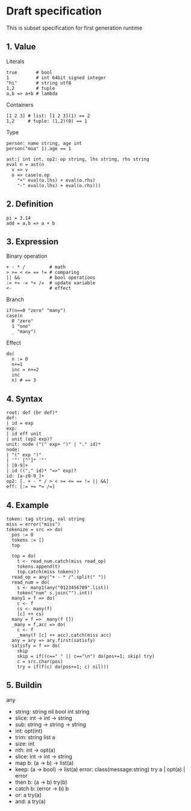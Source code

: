 # Draft specification

This is subset specification for first generation runtime

## 1. Value

Literals
```
true       # bool
1          # int 64bit signed integer
"hi"       # string utf8
1,2        # tuple
a,b => a+b # lambda
```

Containers
```
[1 2 3] # list: [1 2 3](1) == 2
1,2     # tuple: (1,2)(0) == 1
```

Type
```
person: name string, age int
person("moa" 1).age == 1

ast:| int int, op2: op string, lhs string, rhs string
eval n = ast(n
  v => v
  o => case(o.op
    "+" eval(o.lhs) + eval(o.rhs)
    "-" eval(o.lhs) + eval(o.rhs)))
```



## 2. Definition

```
pi = 3.14
add = a,b => a + b
```



## 3. Expression

Binary operation
```
+ - * /         # math
> >= < <= == != # comparing
|| &&           # bool operations
:= += -= *= /=  # update variable
<-              # effect
```

Branch
```
if(n==0 "zero" "many")
case(n
  0 "zero"
  1 "one"
  _ "many")
```

Effect
```
do(
  n := 0
  n+=1
  inc = n+=2
  inc
  n) # == 3
```



## 4. Syntax
```
root: def (br def)*
def:
| id = exp
exp:
| id eff unit
| unit (op2 exp)?
unit: node ("(" exp+ ")" | "." id)*
node:
| "(" exp ")"
| '"' [^"]* '"'
| [0-9]+
| id (("," id)* "=>" exp)?
id: [a-z0-9_]+
op2: [. + - * / > < >= <= == != || &&]
eff: [:= += *= /=]
```



## 4. Example
```
token: tag string, val string
miss = error("miss")
tokenize = src => do(
  pos := 0
  tokens := []
  top

  top = do(
    t <- read_num.catch(miss read_op)
    tokens.append(t)
    top.catch(miss tokens))
  read_op = any("+ - * /".split(" "))
  read_num = do(
    s <- many1(any("0123456789".list))
    token("num" s.join("").int))
  many1 = f => do(
    c <- f
    cs <- many(f)
    [c] ++ cs)
  many = f => _many(f [])
  _many = f,acc => do(
    c <- f
    _many(f [c] ++ acc).catch(miss acc)
  any = ary => ary.first(satisfy)
  satisfy = f => do(
    skip
    skip = if((c==" " || c=="\n") do(pos+=1; skip) try)
    c = src.char(pos)
    try = if(f(c) do(pos+=1; c) nil)))
```



## 5. Buildin
any
- string: string
nil
bool
int
string
- slice: int -> int -> string
- sub: string -> string -> string
- int: opt(int)
- trim: string
list a
- size: int
- nth: int -> opt(a)
- slice: int -> int -> string
- map b: (a -> b) -> list(a)
- keep: (a -> bool) -> list(a)
error: class(message:string)
try a | opt(a) | error
- then b: (a -> b) try(b)
- catch b: (error -> b) b
- or: a try(a)
- and: a try(a)
